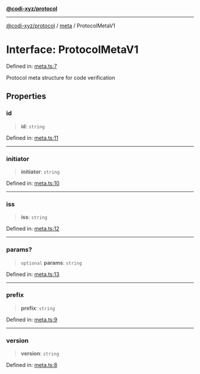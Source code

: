 [**@codi-xyz/protocol**](../../README.md)

***

[@codi-xyz/protocol](../../modules.md) / [meta](../README.md) / ProtocolMetaV1

# Interface: ProtocolMetaV1

Defined in: [meta.ts:7](https://github.com/codi-xyz/protocol/blob/61f4e6c7b65c0d9d7ab439e1cd6f938b1016009d/src/meta.ts#L7)

Protocol meta structure for code verification

## Properties

### id

> **id**: `string`

Defined in: [meta.ts:11](https://github.com/codi-xyz/protocol/blob/61f4e6c7b65c0d9d7ab439e1cd6f938b1016009d/src/meta.ts#L11)

***

### initiator

> **initiator**: `string`

Defined in: [meta.ts:10](https://github.com/codi-xyz/protocol/blob/61f4e6c7b65c0d9d7ab439e1cd6f938b1016009d/src/meta.ts#L10)

***

### iss

> **iss**: `string`

Defined in: [meta.ts:12](https://github.com/codi-xyz/protocol/blob/61f4e6c7b65c0d9d7ab439e1cd6f938b1016009d/src/meta.ts#L12)

***

### params?

> `optional` **params**: `string`

Defined in: [meta.ts:13](https://github.com/codi-xyz/protocol/blob/61f4e6c7b65c0d9d7ab439e1cd6f938b1016009d/src/meta.ts#L13)

***

### prefix

> **prefix**: `string`

Defined in: [meta.ts:9](https://github.com/codi-xyz/protocol/blob/61f4e6c7b65c0d9d7ab439e1cd6f938b1016009d/src/meta.ts#L9)

***

### version

> **version**: `string`

Defined in: [meta.ts:8](https://github.com/codi-xyz/protocol/blob/61f4e6c7b65c0d9d7ab439e1cd6f938b1016009d/src/meta.ts#L8)
